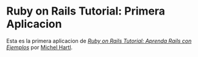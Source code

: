 # Ruby on Rails Tutorial: Primera Aplicacion

Esta es la primera aplicacion de 
[*Ruby on Rails Tutorial: Aprenda Rails con Ejemplos*](http://railstutorial.org/)
por [Michel Hartl](http://michaelhartl.com/).
